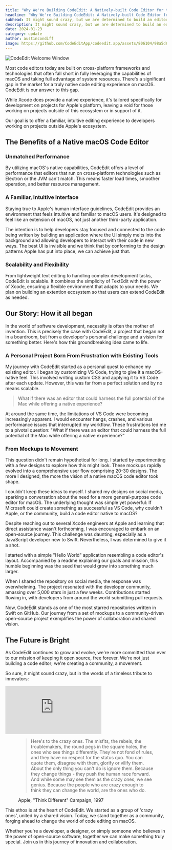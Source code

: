 ```yaml
---
title: "Why We're Building CodeEdit: A Natively-built Code Editor for the Mac"
headline: "Why We're Building CodeEdit: A Natively-built Code Editor for the Mac"
subhead: It might sound crazy, but we are determined to build an editor native to macOS written in Swift, by the community, for the community. Completely open source and free forever.
description: It might sound crazy, but we are determined to build an editor native to macOS written in Swift, by the community, for the community. Completely open source and free forever.
date: 2024-01-23
category: update
author: austincondiff
image: https://github.com/CodeEditApp/codeedit.app/assets/806104/98a5d642-95b7-4b54-82ce-627099dcaca9
---
```


<img class="full-width ratio-21-9" alt="CodeEdit Welcome Window" src="https://github.com/CodeEditApp/codeedit.app/assets/806104/98a5d642-95b7-4b54-82ce-627099dcaca9">

Most code editors today are built on cross-platform frameworks and technologies that often fall short in fully leveraging the capabilities of macOS and taking full advantage of system resources. There's a significant gap in the market for a truly native code editing experience on macOS. CodeEdit is our answer to this gap. 

While Xcode does provide a native experience, it's tailored specifically for development on projects for Apple's platform, leaving a void for those working on projects outside of this ecosystem or in support of it.

Our goal is to offer a familiar, intuitive editing experience to developers working on projects outside Apple's ecosystem.

## The Benefits of a Native macOS Code Editor

### Unmatched Performance

By utilizing macOS's native capabilities, CodeEdit offers a level of performance that editors that run on cross-platform technologies such as Electron or the JVM can't match. This means faster load times, smoother operation, and better resource management.

### A Familiar, Intuitive Interface

Staying true to Apple's human interface guidelines, CodeEdit provides an environment that feels intuitive and familiar to macOS users. It's designed to feel like an extension of macOS, not just another third-party application.

The intention is to help developers stay focused and connected to the code being written by building an application where the UI simply melts into the background and allowing developers to interact with their code in new ways. The best UI is invisible and we think that by conforming to the design patterns Apple has put into place, we can achieve just that.

### Scalability and Flexibility

From lightweight text editing to handling complex development tasks, CodeEdit is scalable. It combines the simplicity of TextEdit with the power of Xcode, ensuring a flexible environment that adapts to your needs. We plan on building an extention ecosystem so that users can extend CodeEdit as needed.

## Our Story: How it all began

In the world of software development, necessity is often the mother of invention. This is precisely the case with CodeEdit, a project that began not in a boardroom, but from a developer's personal challenge and a vision for something better. Here's how this groundbreaking idea came to life.

### A Personal Project Born From Frustration with Existing Tools

My journey with CodeEdit started as a personal quest to enhance my existing editor. I began by customizing VS Code, trying to give it a macOS-native feel. This involved writing custom CSS and applying it to VS Code after each update. However, this was far from a perfect solution and by no means scalable.

<blockquote class="wide">What if there was an editor that could harness the full potential of the Mac while offering a native experience?</blockquote>

At around the same time, the limitations of VS Code were becoming increasingly apparent. I would encounter hangs, crashes, and various performance issues that interrupted my workflow. These frustrations led me to a pivotal question: "What if there was an editor that could harness the full potential of the Mac while offering a native experience?"

### From Mockups to Movement

This question didn't remain hypothetical for long. I started by experimenting with a few designs to explore how this might look. These mockups rapidly evolved into a comprehensive user flow comprising 20-30 designs. The more I designed, the more the vision of a native macOS code editor took shape.

I couldn't keep these ideas to myself. I shared my designs on social media, sparking a conversation about the need for a more general-purpose code editor for macOS. The underlying thought was simple yet powerful: If Microsoft could create something as successful as VS Code, why couldn't Apple, or the community, build a code editor native to macOS?

Despite reaching out to several Xcode engineers at Apple and learning that direct assistance wasn't forthcoming, I was encouraged to embark on an open-source journey. This challenge was daunting, especially as a JavaScript developer new to Swift. Nevertheless, I was determined to give it a shot.

I started with a simple "Hello World" application resembling a code editor's layout. Accompanied by a readme explaining our goals and mission, this humble beginning was the seed that would grow into something much larger.

When I shared the repository on social media, the response was overwhelming. The project resonated with the developer community, amassing over 5,000 stars in just a few weeks. Contributions started flowing in, with developers from around the world submitting pull requests.

Now, CodeEdit stands as one of the most starred repositories written in Swift on GitHub. Our journey from a set of mockups to a community-driven open-source project exemplifies the power of collaboration and shared vision.

## The Future is Bright

As CodeEdit continues to grow and evolve, we're more committed than ever to our mission of keeping it open source, free forever. We're not just building a code editor; we're creating a community, a movement. 

So sure, it might sound crazy, but in the words of a timeless tribute to innovators:

<iframe src="https://www.youtube.com/embed/-z4NS2zdrZc?si=dmuZOngDHI9-EvWR" title="YouTube video player" frameborder="0" allow="accelerometer; autoplay; clipboard-write; encrypted-media; gyroscope; picture-in-picture; web-share" allowfullscreen></iframe>

<figure>
  <blockquote>
    Here's to the crazy ones. The misfits, the rebels, the troublemakers, the round pegs in the square holes, the ones who see things differently. They're not fond of rules, and they have no respect for the status quo. You can quote them, disagree with them, glorify or vilify them. About the only thing you can't do is ignore them. Because they change things - they push the human race forward. And while some may see them as the crazy ones, we see genius. Because the people who are crazy enough to think they can change the world, are the ones who do.
  </blockquote>
  <figcaption>
    Apple, "Think Different" Campaign, 1997
  </figcaption>
</figure>

This ethos is at the heart of CodeEdit. We started as a group of 'crazy ones', united by a shared vision. Today, we stand together as a community, forging ahead to change the world of code editing on macOS.

Whether you're a developer, a designer, or simply someone who believes in the power of open-source software, together we can make something truly special. Join us in this journey of innovation and collaboration.
